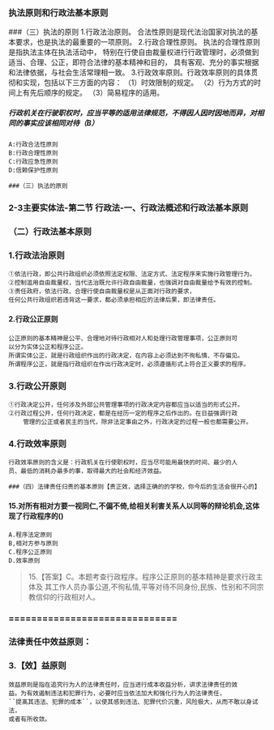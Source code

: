 ### 执法原则和行政法基本原则
###（三）执法的原则
    1.行政法治原则。
        合法性原则是现代法治国家对执法的基本要求，也是执法的最重要的一项原则。
    2.行政合理性原则。
        执法的合理性原则是指执法主体在执法活动中，
        特别在行使自由裁量权进行行政管理时，必须做到适当、合理、公正，即符合法律的基本精神和目的，
        具有客观、充分的事实根据和法律依据，与社会生活常理相一致。
    3.行政效率原则。行政效率原则的具体贯彻和实现，包括以下三方面的内容：
        （1）时效限制的规定。
        （2）行为方式的时间上有先后顺序的规定。
        （3）简易程序的适用。

##### 行政机关在行驶职权时，应当平等的适用法律规范，不得因人因时因地而异，对相同的事实应该相同对待（B）
    A:行政合法性原则
    B:行政合理性原则
    C:行政应急性原则
    D:信赖保护性原则

    ###（三）执法的原则




### 2-3主要实体法-第二节 行政法-一、行政法概述和行政法基本原则    
### （二）行政法基本原则
### 1.行政法治原则
    ①依法行政，即公共行政组织必须依照法定权限、法定方式、法定程序来实施行政管理行为。
    ②控制滥用自由裁量权，当代法治既允许行政自由裁量，也强调对自由裁量给予有效的控制。
    ③责任政府，依法行政、合理行使自由裁量权是从正面对行政的要求，
    任何公共行政组织若违背这一要求，都必须承担相应的法律后果，即法律责任。
    
#### 2.行政公正原则
    公正原则的基本精神是公平、合理地对待行政相对人和处理行政管理事项，公正原则可
    以分为实体公正和程序公正。
    所谓实体公正，就是行政组织作出的行政决定，在内容上必须达到不徇私情、不存偏见。
    所谓程序公正，就是指行政组织在作出行政决定时，必须遵循形式上符合正义要求的程序。
    
### 3.行政公开原则
    ①行政决定公开，任何涉及外部公共管理事项的行政决定内容都应当以适当的形式公开。
    ②行政过程公开，任何行政决定，都是在经历一定的程序之后作出的。在日益强调行政
        管理的公正或者民主的当代，除非法定事由之外，行政决定的过程一般也都需要公开。
        
### 4.行政效率原则
    行政效率原则的含义是：行政机关在行使职权时，应当尽可能用最快的时间、最少的人
    员、最低的消耗办最多的事，取得最大的社会和经济效益。

    ###（四）法律责任归责的基本原则【责正效，选择正确的的学校，你今后的生活会很开心的】

#### 15.对所有相对方要一视同仁,不偏不倚,给相关利害关系人以同等的辩论机会,这体现了行政程序的()
    A.程序法定原则
    B,相对方参与原则
    C.程序公正原则
    D.效率原则
>   15.【答案】C。本题考查行政程序。程序公正原则的基本精神是要求行政主体及
    其工作人员办事公道,不徇私情,平等对待不同身份,民族、性别和不同宗教信仰的行政相对人。


### ==============================
### 法律责任中效益原则：
### 3.【效】益原则

    效益原则是指在追究行为人的法律责任时，应当进行成本收益分析，讲求法律责任的效
    益。为有效遏制违法和犯罪行为，必要时应当依法加大和强化行为人的法律责任，
    ``提髙其违法、犯罪的成本``，以使其感到违法、犯罪代价沉重，风险极大，从而不敢以身试法，
    或者有所收敛。